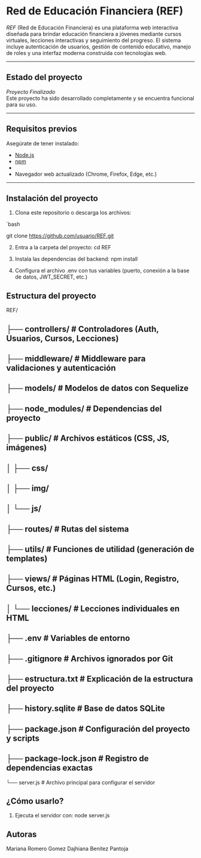 # Red de Educación Financiera (REF)

*REF* (Red de Educación Financiera) es una plataforma web interactiva diseñada para brindar educación financiera a jóvenes mediante cursos virtuales, lecciones interactivas y seguimiento del progreso. El sistema incluye autenticación de usuarios, gestión de contenido educativo, manejo de roles y una interfaz moderna construida con tecnologías web.

---

## Estado del proyecto

*Proyecto Finalizado*  
Este proyecto ha sido desarrollado completamente y se encuentra funcional para su uso.

---

## Requisitos previos

Asegúrate de tener instalado:

- [Node.js](https://nodejs.org/)
- [npm](https://www.npmjs.com/)
- 
- Navegador web actualizado (Chrome, Firefox, Edge, etc.)

---

## Instalación del proyecto

1. Clona este repositorio o descarga los archivos:

`bash

git clone https://github.com/usuario/REF.git

2. Entra a la carpeta del proyecto:
cd REF

3. Instala las dependencias del backend:
npm install

4. Configura el archivo .env con tus variables (puerto, conexión a la base de datos, JWT_SECRET, etc.)

## Estructura del proyecto

REF/

├── controllers/           # Controladores (Auth, Usuarios, Cursos, Lecciones)
---
├── middleware/            # Middleware para validaciones y autenticación
---
├── models/                # Modelos de datos con Sequelize
---
├── node_modules/          # Dependencias del proyecto
---
├── public/                # Archivos estáticos (CSS, JS, imágenes)
---
│   ├── css/
---
│   ├── img/
---
│   └── js/
---
├── routes/                # Rutas del sistema
---
├── utils/                 # Funciones de utilidad (generación de templates)
---
├── views/                 # Páginas HTML (Login, Registro, Cursos, etc.)
---
│   └── lecciones/         # Lecciones individuales en HTML
---
├── .env                   # Variables de entorno
---
├── .gitignore             # Archivos ignorados por Git
---
├── estructura.txt         # Explicación de la estructura del proyecto
---
├── history.sqlite         # Base de datos SQLite
---
├── package.json           # Configuración del proyecto y scripts
---
├── package-lock.json      # Registro de dependencias exactas
---
└── server.js              # Archivo principal para configurar el servidor

## ¿Cómo usarlo?

1. Ejecuta el servidor con:
node server.js

## Autoras
Mariana Romero Gomez
Dajhiana Benitez Pantoja

